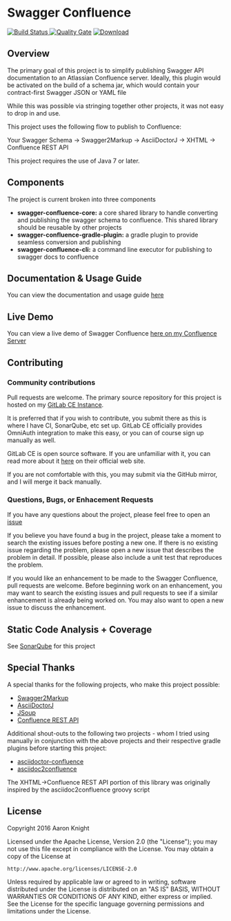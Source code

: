 # Swagger Confluence

[ ![Build Status](https://cloud.slkdev.net/gitlab/starlightknight/swagger-confluence/badges/develop/build.svg) ](https://cloud.slkdev.net/gitlab/starlightknight/swagger-confluence/builds)
[ ![Quality Gate](https://cloud.slkdev.net/sonar/api/badges/gate?key=30)](https://cloud.slkdev.net/sonar/overview?id=30)
[ ![Download](https://api.bintray.com/packages/starlightknight/maven/swagger-confluence-cli-all/images/download.svg) ](https://bintray.com/starlightknight/maven/swagger-confluence-cli-all/_latestVersion)

## Overview

The primary goal of this project is to simplify publishing Swagger API documentation to an Atlassian Confluence server. Ideally, this plugin would be activated on the build of a schema jar, which would contain your contract-first Swagger JSON or YAML file



While this was possible via stringing together other projects, it was not easy to drop in and use.



This project uses the following flow to publish to Confluence:



Your Swagger Schema -> Swagger2Markup -> AsciiDoctorJ -> XHTML -> Confluence REST API



This project requires the use of Java 7 or later.

## Components

The project is current broken into three components

- **swagger-confluence-core:** a core shared library to handle converting and publishing the swagger schema to confluence. This shared library should be reusable by other projects
- **swagger-confluence-gradle-plugin:** a gradle plugin to provide seamless conversion and publishing
- **swagger-confluence-cli:** a command line executor for publishing to swagger docs to confluence

## Documentation & Usage Guide

You can view the documentation and usage guide [here](https://cloud.slkdev.net/swagger-confluence)

## Live Demo

You can view a live demo of Swagger Confluence [here on my Confluence Server](https://cloud.slkdev.net/confluence/display/DEMO/Swagger+Confluence+Demos)

## Contributing

### Community contributions

Pull requests are welcome. The primary source repository for this project is hosted on my [GitLab CE Instance](https://cloud.slkdev.net/gitlab/starlightknight/swagger-confluence).


It is preferred that if you wish to contribute, you submit there as this is where I have CI, SonarQube, etc set up. GitLab CE officially provides OmniAuth integration to make this easy, or you can of course sign up manually as well.


GitLab CE is open source software. If you are unfamiliar with it, you can read more about it [here](https://about.gitlab.com/) on their official web site.


If you are not comfortable with this, you may submit via the GitHub mirror, and I will merge it back manually.

### Questions, Bugs, or Enhacement Requests



If you have any questions about the project, please feel free to open an [issue](https://cloud.slkdev.net/gitlab/starlightknight/swagger-confluence/issues)



If you believe you have found a bug in the project, please take a moment to search the existing issues before posting a new one. If there is no existing issue regarding the problem, please open a new issue that describes the problem in detail. If possible, please also include a unit test that reproduces the problem.



If you would like an enhancement to be made to the Swagger Confluence, pull requests are welcome. Before beginning work on an enhancement, you may want to search the existing issues and pull requests to see if a similar enhancement is already being worked on. You may also want to open a new issue to discuss the enhancement.



## Static Code Analysis + Coverage

See [SonarQube](https://cloud.slkdev.net/sonar/overview?id=30) for this project

## Special Thanks


A special thanks for the following projects, who make this project possible:


* [Swagger2Markup](https://github.com/Swagger2Markup/swagger2markup)
* [AsciiDoctorJ](https://github.com/asciidoctor/asciidoctorj)
* [JSoup](http://jsoup.org/)
* [Confluence REST API](https://developer.atlassian.com/confdev/confluence-rest-api)




Additional shout-outs to the following two projects - whom I tried using manually in
conjunction with the above projects and their respective gradle plugins before starting this project:

* [asciidoctor-confluence](https://github.com/gscheibel/asciidoctor-confluence)
* [asciidoc2confluence](https://github.com/rdmueller/asciidoc2confluence)

The XHTML->Confluence REST API portion of this library was originally inspired by the
asciidoc2confluence groovy script

## License

Copyright 2016 Aaron Knight



Licensed under the Apache License, Version 2.0 (the "License"); you may not use this file except in compliance with the License. You may obtain a copy of the License at



    http://www.apache.org/licenses/LICENSE-2.0



Unless required by applicable law or agreed to in writing, software distributed under the License is distributed on an "AS IS" BASIS, WITHOUT WARRANTIES OR CONDITIONS OF ANY KIND, either express or implied. See the License for the specific language governing permissions and limitations under the License.
